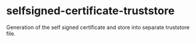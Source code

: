 # selfsigned-certificate-truststore
Generation of the self signed certificate and store into separate truststore file.
